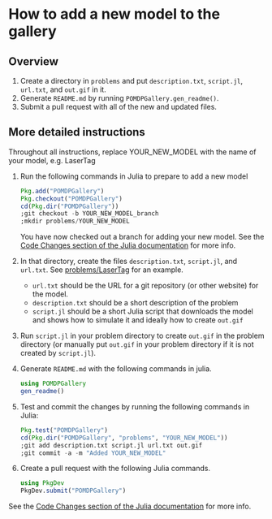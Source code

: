 # How to add a new model to the gallery

## Overview

1. Create a directory in `problems` and put `description.txt`, `script.jl`, `url.txt`, and `out.gif` in it.
2. Generate `README.md` by running `POMDPGallery.gen_readme()`.
3. Submit a pull request with all of the new and updated files.

## More detailed instructions

Throughout all instructions, replace YOUR_NEW_MODEL with the name of your model, e.g. LaserTag

1. Run the following commands in Julia to prepare to add a new model
    ```julia
    Pkg.add("POMDPGallery")
    Pkg.checkout("POMDPGallery")
    cd(Pkg.dir("POMDPGallery"))
    ;git checkout -b YOUR_NEW_MODEL_branch
    ;mkdir problems/YOUR_NEW_MODEL
    ```
    You have now checked out a branch for adding your new model. See the [Code Changes section of the Julia documentation](https://docs.julialang.org/en/stable/manual/packages/#code-changes) for more info.

3. In that directory, create the files `description.txt`, `script.jl`, and `url.txt`. See [problems/LaserTag](problems/LaserTag) for an example.
    - `url.txt` should be the URL for a git repository (or other website) for the model.
    - `description.txt` should be a short description of the problem
    - `script.jl` should be a short Julia script that downloads the model and shows how to simulate it and ideally how to create `out.gif`

4. Run `script.jl` in your problem directory to create `out.gif` in the problem directory (or manually put `out.gif` in your problem directory if it is not created by `script.jl`).

5. Generate `README.md` with the following commands in julia.

    ```julia
    using POMDPGallery
    gen_readme()
    ```

6. Test and commit the changes by running the following commands in Julia:

    ```julia
    Pkg.test("POMDPGallery")
    cd(Pkg.dir("POMDPGallery", "problems", "YOUR_NEW_MODEL"))
    ;git add description.txt script.jl url.txt out.gif
    ;git commit -a -m "Added YOUR_NEW_MODEL"
    ```

7. Create a pull request with the following Julia commands.

    ```julia
    using PkgDev
    PkgDev.submit("POMDPGallery")
    ```

See the [Code Changes section of the Julia documentation](https://docs.julialang.org/en/stable/manual/packages/#code-changes) for more info.
